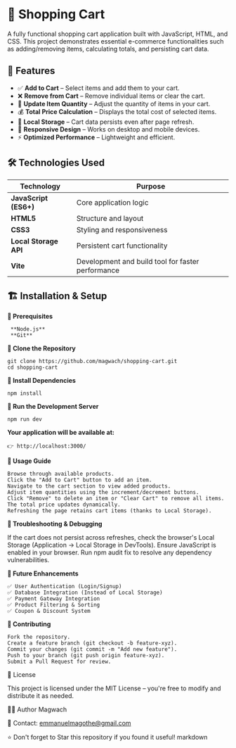 # 🛒 Shopping Cart

A fully functional shopping cart application built with JavaScript, HTML, and CSS. This project demonstrates essential e-commerce functionalities such as adding/removing items, calculating totals, and persisting cart data.

## 🚀 Features

- ✅ **Add to Cart** – Select items and add them to your cart.
- ❌ **Remove from Cart** – Remove individual items or clear the cart.
- 🔄 **Update Item Quantity** – Adjust the quantity of items in your cart.
- 💰 **Total Price Calculation** – Displays the total cost of selected items.
- 💾 **Local Storage** – Cart data persists even after page refresh.
- 🎨 **Responsive Design** – Works on desktop and mobile devices.
- ⚡ **Optimized Performance** – Lightweight and efficient.


## 🛠️ Technologies Used

| Technology  | Purpose |
|-------------|---------|
| **JavaScript (ES6+)** | Core application logic |
| **HTML5** | Structure and layout |
| **CSS3** | Styling and responsiveness |
| **Local Storage API** | Persistent cart functionality |
| **Vite** | Development and build tool for faster performance |


## 🏗️ Installation & Setup

**🔹 Prerequisites**

     **Node.js**
     **Git**

**🔹 Clone the Repository**

    git clone https://github.com/magwach/shopping-cart.git
    cd shopping-cart


**🔹 Install Dependencies**

    npm install
    
**🔹 Run the Development Server**

    npm run dev

**Your application will be available at:**

    👉 http://localhost:3000/

**📜 Usage Guide**

    Browse through available products.
    Click the "Add to Cart" button to add an item.
    Navigate to the cart section to view added products.
    Adjust item quantities using the increment/decrement buttons.
    Click "Remove" to delete an item or "Clear Cart" to remove all items.
    The total price updates dynamically.
    Refreshing the page retains cart items (thanks to Local Storage).

**🐞 Troubleshooting & Debugging**

If the cart does not persist across refreshes, check the browser's Local Storage (Application → Local Storage in DevTools).
Ensure JavaScript is enabled in your browser.
Run npm audit fix to resolve any dependency vulnerabilities.


**🎯 Future Enhancements**

    ✅ User Authentication (Login/Signup)
    ✅ Database Integration (Instead of Local Storage)
    ✅ Payment Gateway Integration
    ✅ Product Filtering & Sorting
    ✅ Coupon & Discount System

**🤝 Contributing**

    Fork the repository.
    Create a feature branch (git checkout -b feature-xyz).
    Commit your changes (git commit -m "Add new feature").
    Push to your branch (git push origin feature-xyz).
    Submit a Pull Request for review.

📄 License

This project is licensed under the MIT License – you're free to modify and distribute it as needed.

👨‍💻 Author
Magwach

📧 Contact: emmanuelmagothe@gmail.com

⭐ Don't forget to Star this repository if you found it useful!
markdown
